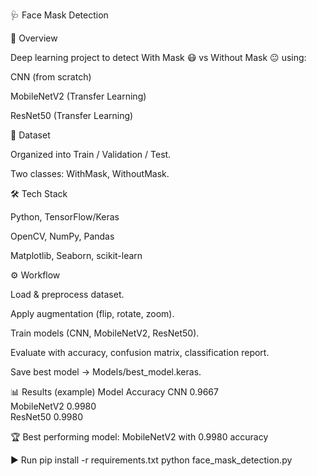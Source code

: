 🩺 Face Mask Detection

📌 Overview

Deep learning project to detect With Mask 😷 vs Without Mask 😐 using:

CNN (from scratch)

MobileNetV2 (Transfer Learning)

ResNet50 (Transfer Learning)

📂 Dataset

Organized into Train / Validation / Test.

Two classes: WithMask, WithoutMask.

🛠️ Tech Stack

Python, TensorFlow/Keras

OpenCV, NumPy, Pandas

Matplotlib, Seaborn, scikit-learn

⚙️ Workflow

Load & preprocess dataset.

Apply augmentation (flip, rotate, zoom).

Train models (CNN, MobileNetV2, ResNet50).

Evaluate with accuracy, confusion matrix, classification report.

Save best model → Models/best_model.keras.

📊 Results (example)
Model	Accuracy
CNN	 0.9667  
MobileNetV2	0.9980  
ResNet50	 0.9980

🏆 Best performing model: MobileNetV2 with 0.9980 accuracy

▶️ Run
pip install -r requirements.txt
python face_mask_detection.py

